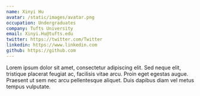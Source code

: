 ```yaml
---
name: Xinyi Hu
avatar: /static/images/avatar.png
occupation: Undergraduates
company: Tufts University
email: Xinyi.Hu@tufts.edu
twitter: https://twitter.com/Twitter
linkedin: https://www.linkedin.com
github: https://github.com
---
```


Lorem ipsum dolor sit amet, consectetur adipiscing elit. Sed neque elit, tristique placerat feugiat ac, facilisis vitae arcu. Proin eget egestas augue. Praesent ut sem nec arcu pellentesque aliquet. Duis dapibus diam vel metus tempus vulputate.
